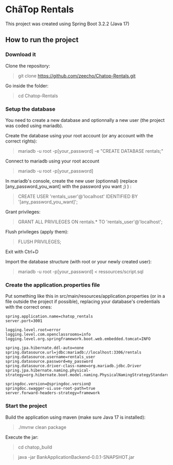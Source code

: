 # ChâTop Rentals

This project was created using Spring Boot 3.2.2 (Java 17)

## How to run the project
### Download it

Clone the repository:

> git clone https://github.com/zeecho/Chatop-Rentals.git

Go inside the folder:

> cd Chatop-Rentals

### Setup the database

You need to create a new database and optionnally a new user (the project was coded using mariadb).

Create the database using your root account (or any account with the correct rights):

> mariadb -u root -p[your_password] -e "CREATE DATABASE rentals;"

Connect to mariadb using your root account

> mariadb -u root -p[your_password]

In mariadb's console, create the new user (optionnal) (replace [any_password_you_want] with the password you want ;) ) :

> CREATE USER 'rentals_user'@'localhost' IDENTIFIED BY '[any_password_you_want]';

Grant privileges:

> GRANT ALL PRIVILEGES ON rentals.* TO 'rentals_user'@'localhost';

Flush privileges (apply them):

> FLUSH PRIVILEGES;

Exit with Ctrl+D

Import the database structure (with root or your newly created user):

> mariadb -u root -p[your_password] < ressources/script.sql

### Create the application.properties file

Put something like this in src/main/resources/application.properties (or in a file outside the project if possible), replacing your database's credentials with the correct ones:

```
spring.application.name=chatop_rentals
server.port=3001

logging.level.root=error
logging.level.com.openclassrooms=info
logging.level.org.springframework.boot.web.embedded.tomcat=INFO

spring.jpa.hibernate.ddl-auto=none
spring.datasource.url=jdbc:mariadb://localhost:3306/rentals
spring.datasource.username=rentals_user
spring.datasource.password=my_password
spring.datasource.driver-class-name=org.mariadb.jdbc.Driver
spring.jpa.hibernate.naming.physical-strategy=org.hibernate.boot.model.naming.PhysicalNamingStrategyStandardImpl

springdoc.version=@springdoc.version@
springdoc.swagger-ui.use-root-path=true
server.forward-headers-strategy=framework
```

### Start the project

Build the application using maven (make sure Java 17 is installed):

> ./mvnw clean package

Execute the jar:

> cd chatop_build

> java -jar BankApplicationBackend-0.0.1-SNAPSHOT.jar
